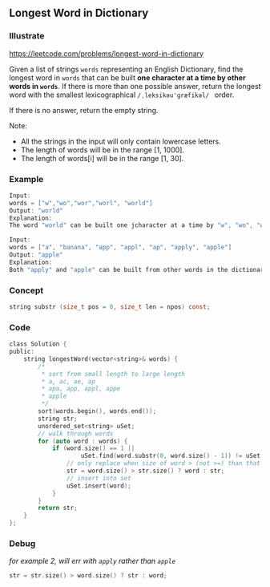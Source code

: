 ## Longest Word in Dictionary
### Illustrate
<https://leetcode.com/problems/longest-word-in-dictionary>

Given a list of strings `words` representing an English Dictionary, find the longest word in `words` that can be built **one character at a time by other words in `words`**. If there is more than one possible answer, return the longest word with the smallest lexicographical `/ˌleksikəu'ɡræfikəl/
` order.

If there is no answer, return the empty string.

Note:

* All the strings in the input will only contain lowercase letters.
* The length of words will be in the range [1, 1000].
* The length of words[i] will be in the range [1, 30].

### Example

```c
Input: 
words = ["w","wo","wor","worl", "world"]
Output: "world"
Explanation: 
The word "world" can be built one jcharacter at a time by "w", "wo", "wor", and "worl".

Input: 
words = ["a", "banana", "app", "appl", "ap", "apply", "apple"]
Output: "apple"
Explanation: 
Both "apply" and "apple" can be built from other words in the dictionary. However, "apple" is lexicographically smaller than "apply".
```

### Concept

```c
string substr (size_t pos = 0, size_t len = npos) const;
```

### Code
```c
class Solution {
public:
    string longestWord(vector<string>& words) {
        /*
         * sort from small length to large length
         * a, ac, ae, ap
         * apa, app, appl, appe
         * apple
         */
        sort(words.begin(), words.end());
        string str;
        unordered_set<string> uSet;
        // walk through words
        for (auto word : words) {
            if (word.size() == 1 ||
                    uSet.find(word.substr(0, word.size() - 1)) != uSet.end()) {
                // only replace when size of word > (not >=) than that of str
                str = word.size() > str.size() ? word : str;
                // insert into set
                uSet.insert(word);                
            }
        }
        return str;
    }
};
```

### Debug

_for example 2, will err with `apply` rather than `apple`_

```c
str = str.size() > word.size() ? str : word;
```